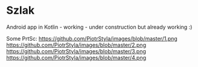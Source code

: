 # Szlak
Android app in Kotlin - working - under construction but already working :)

Some PrtSc:
https://github.com/PiotrStyla/images/blob/master/1.png
https://github.com/PiotrStyla/images/blob/master/2.png
https://github.com/PiotrStyla/images/blob/master/3.png
https://github.com/PiotrStyla/images/blob/master/4.png
